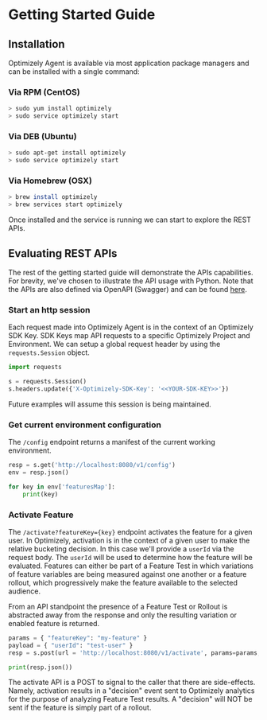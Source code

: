 # Getting Started Guide

## Installation
Optimizely Agent is available via most application package managers and can be installed with a single command:

### Via RPM (CentOS)
```bash
> sudo yum install optimizely
> sudo service optimizely start
```

### Via DEB (Ubuntu)
```bash
> sudo apt-get install optimizely
> sudo service optimizely start
```

### Via Homebrew (OSX)
```bash
> brew install optimizely
> brew services start optimizely
```

Once installed and the service is running we can start to explore the REST APIs.

## Evaluating REST APIs
The rest of the getting started guide will demonstrate the APIs capabilities. For brevity, we've chosen to illustrate the API usage with Python. Note that the APIs are also defined via OpenAPI (Swagger) and can be found [here](http://localhost:8080/openapi.yaml).

### Start an http session
Each request made into Optimizely Agent is in the context of an Optimizely SDK Key. SDK Keys map API requests to a specific Optimizely Project and Environment. We can setup a global request header by using the `requests.Session` object.

```python
import requests

s = requests.Session()
s.headers.update({'X-Optimizely-SDK-Key': '<<YOUR-SDK-KEY>>'})
```

Future examples will assume this session is being maintained.

### Get current environment configuration
The `/config` endpoint returns a manifest of the current working environment.

```python
resp = s.get('http://localhost:8080/v1/config')
env = resp.json()

for key in env['featuresMap']:
    print(key)
```

### Activate Feature
The `/activate?featureKey={key}` endpoint activates the feature for a given user. In Optimizely, activation is in the context of a given user to make the relative bucketing decision. In this case we'll provide a `userId` via the request body. The `userId` will be used to determine how the feature will be evaluated. Features can either be part of a Feature Test in which variations of feature variables are being measured against one another or a feature rollout, which progressively make the feature available to the selected audience.

From an API standpoint the presence of a Feature Test or Rollout is abstracted away from the response and only the resulting variation or enabled feature is returned.

```python
params = { "featureKey": "my-feature" }
payload = { "userId": "test-user" }
resp = s.post(url = 'http://localhost:8080/v1/activate', params=params, json=payload)

print(resp.json())
```

The activate API is a POST to signal to the caller that there are side-effects. Namely, activation results in a "decision" event sent to Optimizely analytics for the purpose of analyzing Feature Test results. A "decision" will NOT be sent if the feature is simply part of a rollout.
